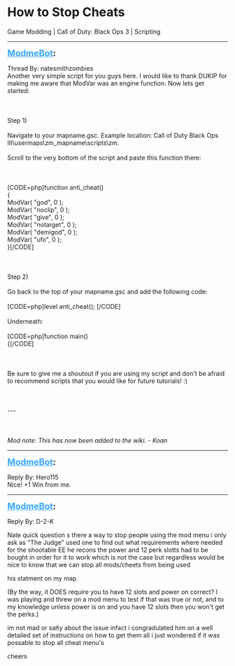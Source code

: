 # How to Stop Cheats
Game Modding | Call of Duty: Black Ops 3 | Scripting

---
<strong style="font-size: 1.4em;"><span style="text-decoration: underline;text-decoration-color: #34a7f9;"><span style="color:#34a7f9;">ModmeBot</span></span>:</strong>

<p>Thread By: natesmithzombies<br />Another very simple script for you guys here. I would like to thank DUKIP for making me aware that ModVar was an engine function. Now lets get started:<br /><br /><br /><br />Step 1) <br /><br />Navigate to your mapname.gsc. Example location: Call of Duty Black Ops III\usermaps\zm_mapname\scripts\zm.<br /><br />Scroll to the very bottom of the script and paste this function there:<br /><br /><br /><br />[CODE=php]function anti_cheat()<br />{<br />	ModVar( &quot;god&quot;, 0 ); <br />	ModVar( &quot;noclip&quot;, 0 ); <br />	ModVar( &quot;give&quot;, 0 ); <br />	ModVar( &quot;notarget&quot;, 0 ); <br />	ModVar( &quot;demigod&quot;, 0 ); <br />	ModVar( &quot;ufo&quot;, 0 );  <br />}[/CODE]<br /><br /><br /><br />Step 2)<br /><br />Go back to the top of your mapname.gsc and add the following code:<br /><br />[CODE=php]level anti_cheat(); [/CODE]<br /><br />Underneath: <br /><br />[CODE=php]function main()<br />{[/CODE]<br /><br /><br /><br />Be sure to give me a shoutout if you are using my script and don&#39;t be afraid to recommend scripts that you would like for future tutorials! :)<br /><br /><br /><br />---<br /><br /><br /><br /><em>Mod note: This has now been added to the wiki. - Koan</em></p>

---
<strong style="font-size: 1.4em;"><span style="text-decoration: underline;text-decoration-color: #34a7f9;"><span style="color:#34a7f9;">ModmeBot</span></span>:</strong>

<p>Reply By: Hero115<br />Nice! +1 Win from me.</p>

---
<strong style="font-size: 1.4em;"><span style="text-decoration: underline;text-decoration-color: #34a7f9;"><span style="color:#34a7f9;">ModmeBot</span></span>:</strong>

<p>Reply By: D-2-K<br /><p style="text-align:left;">Nate quick question s there a way to stop people using the mod menu i only ask as &quot;The Judge&quot; used one to find out what requirements where needed for the shootable EE he recons the power and 12 perk slotts had to be bought in order for it to work which is not the case but regardless would be nice to know that we can stop all mods/cheets from being used </p><p style="text-align:left;"></p><p style="text-align:left;">his statment on my map</p><p style="text-align:left;"></p><p style="text-align:left;">(By the way, it DOES require you to have 12 slots and power on correct? I was playing and threw on a mod menu to test if that was true or not, and to my knowledge unless power is on and you have 12 slots then you won&#39;t get the perks.)</p><p style="text-align:left;"></p><p style="text-align:left;">im not mad or salty about the issue infact i congradulated him on a well detailed set of instructions on how to get them all i just wondered if it was possable to stop all cheat menu&#39;s </p><p style="text-align:left;"></p><p style="text-align:left;">cheers </p></p>

